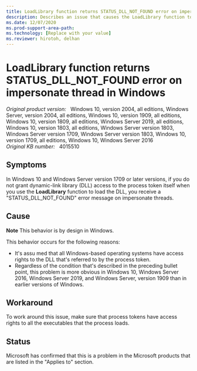 ```yaml
---
title: LoadLibrary function returns STATUS_DLL_NOT_FOUND error on impersonate thread in Windows
description: Describes an issue that causes the LoadLibrary function to return a STATUS_DLL_NOT_FOUND error on an impersonate thread in Windows 10 and Windows Server 2016.
ms.date: 12/07/2020
ms.prod-support-area-path: 
ms.technology: [Replace with your value]
ms.reviewer: hirotoh, delhan
---
```

# LoadLibrary function returns STATUS_DLL_NOT_FOUND error on impersonate thread in Windows

_Original product version:_ &nbsp; Windows 10, version 2004, all editions, Windows Server, version 2004, all editions, Windows 10, version 1909, all editions, Windows 10, version 1809, all editions, Windows Server 2019, all editions, Windows 10, version 1803, all editions, Windows Server version 1803, Windows Server version 1709, Windows Server version 1803, Windows 10, version 1709, all editions, Windows 10, Windows Server 2016  
_Original KB number:_ &nbsp; 4015510

## Symptoms

In Windows 10 and Windows Server version 1709 or later versions, if you do not grant dynamic-link library (DLL) access to the process token itself when you use the **LoadLibrary** function to load the DLL, you receive a "STATUS_DLL_NOT_FOUND" error message on impersonate threads. 

## Cause

**Note** This behavior is by design in Windows.

This behavior occurs for the following reasons:
- It's assu med that all Windows-based operating systems have access rights to the DLL that's referred to by the process token. 
- Regardless of the condition that's described in the preceding bullet point, this problem is more obvious in Windows 10, Windows Server 2016, Windows Server 2019, and Windows Server, version 1909 than in earlier versions of Windows.

## Workaround

To work around this issue, make sure that process tokens have access rights to all the executables that the process loads. 

## Status

Microsoft has confirmed that this is a problem in the Microsoft products that are listed in the "Applies to" section.
